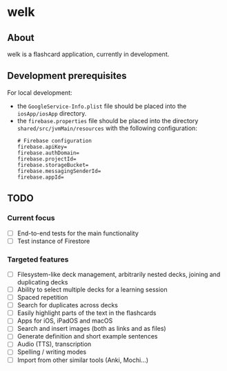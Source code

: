 # welk

## About

welk is a flashcard application, currently in development. 

## Development prerequisites

For local development:
- the `GoogleService-Info.plist` file should be placed into the `iosApp/iosApp` directory.
- the `firebase.properties` file should be placed into the directory `shared/src/jvmMain/resources` with the following configuration:
  ```properties
  # Firebase configuration
  firebase.apiKey=
  firebase.authDomain=
  firebase.projectId=
  firebase.storageBucket=
  firebase.messagingSenderId=
  firebase.appId=
  ```

## TODO

### Current focus

- [ ] End-to-end tests for the main functionality
- [ ] Test instance of Firestore

### Targeted features

- [ ] Filesystem-like deck management, arbitrarily nested decks, joining and duplicating decks
- [ ] Ability to select multiple decks for a learning session
- [ ] Spaced repetition
- [ ] Search for duplicates across decks
- [ ] Easily highlight parts of the text in the flashcards
- [ ] Apps for iOS, iPadOS and macOS
- [ ] Search and insert images (both as links and as files)
- [ ] Generate definition and short example sentences
- [ ] Audio (TTS), transcription
- [ ] Spelling / writing modes
- [ ] Import from other similar tools (Anki, Mochi...)